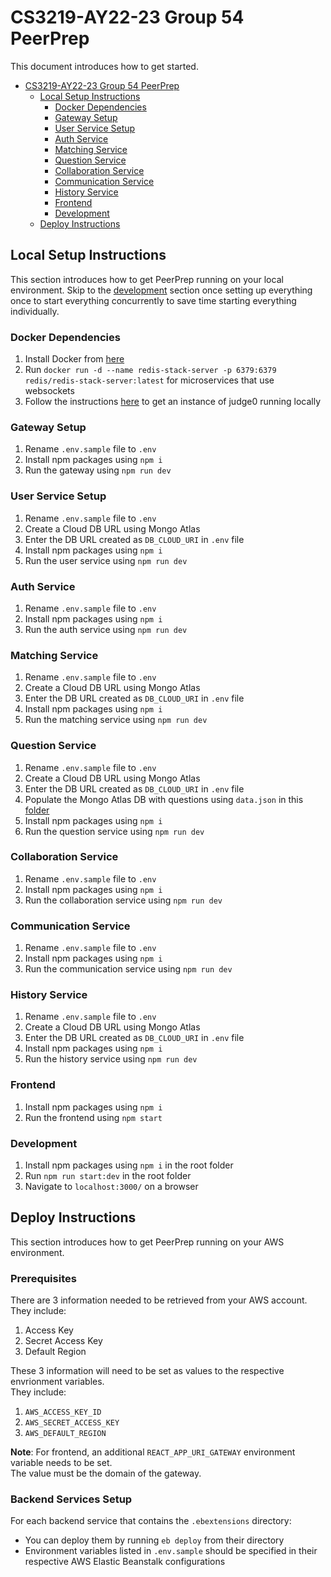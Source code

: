 # CS3219-AY22-23 Group 54 PeerPrep

This document introduces how to get started.

- [CS3219-AY22-23 Group 54 PeerPrep](#cs3219-ay22-23-group-54-peerprep)
  - [Local Setup Instructions](#local-setup-instructions)
    - [Docker Dependencies](#docker-dependencies)
    - [Gateway Setup](#gateway-setup)
    - [User Service Setup](#user-service-setup)
    - [Auth Service](#auth-service)
    - [Matching Service](#matching-service)
    - [Question Service](#question-service)
    - [Collaboration Service](#collaboration-service)
    - [Communication Service](#communication-service)
    - [History Service](#history-service)
    - [Frontend](#frontend)
    - [Development](#development)
  - [Deploy Instructions](#deploy-instructions)

## Local Setup Instructions

This section introduces how to get PeerPrep running on your local environment. Skip to the [development](#development) section once setting up everything once to start everything concurrently to save time starting everything individually.

### Docker Dependencies

1. Install Docker from [here](https://docs.docker.com/get-docker/)
2. Run `docker run -d --name redis-stack-server -p 6379:6379 redis/redis-stack-server:latest` for microservices that use websockets
3. Follow the instructions [here](backend/online-judge/README.md) to get an instance of judge0 running locally

### Gateway Setup

1. Rename `.env.sample` file to `.env`
2. Install npm packages using `npm i`
3. Run the gateway using `npm run dev`

### User Service Setup

1. Rename `.env.sample` file to `.env`
2. Create a Cloud DB URL using Mongo Atlas
3. Enter the DB URL created as `DB_CLOUD_URI` in `.env` file
4. Install npm packages using `npm i`
5. Run the user service using `npm run dev`

### Auth Service

1. Rename `.env.sample` file to `.env`
2. Install npm packages using `npm i`
3. Run the auth service using `npm run dev`

### Matching Service

1. Rename `.env.sample` file to `.env`
2. Create a Cloud DB URL using Mongo Atlas
3. Enter the DB URL created as `DB_CLOUD_URI` in `.env` file
4. Install npm packages using `npm i`
5. Run the matching service using `npm run dev`

### Question Service

1. Rename `.env.sample` file to `.env`
2. Create a Cloud DB URL using Mongo Atlas
3. Enter the DB URL created as `DB_CLOUD_URI` in `.env` file
4. Populate the Mongo Atlas DB with questions using `data.json` in this [folder](/backend/question-service/crawler/)
5. Install npm packages using `npm i`
6. Run the question service using `npm run dev`

### Collaboration Service

1. Rename `.env.sample` file to `.env`
2. Install npm packages using `npm i`
3. Run the collaboration service using `npm run dev`

### Communication Service

1. Rename `.env.sample` file to `.env`
2. Install npm packages using `npm i`
3. Run the communication service using `npm run dev`

### History Service

1. Rename `.env.sample` file to `.env`
2. Create a Cloud DB URL using Mongo Atlas
3. Enter the DB URL created as `DB_CLOUD_URI` in `.env` file
4. Install npm packages using `npm i`
5. Run the history service using `npm run dev`

### Frontend

1. Install npm packages using `npm i`
2. Run the frontend using `npm start`

### Development

1. Install npm packages using `npm i` in the root folder
2. Run `npm run start:dev` in the root folder
3. Navigate to `localhost:3000/` on a browser

## Deploy Instructions

This section introduces how to get PeerPrep running on your AWS environment.

### Prerequisites

There are 3 information needed to be retrieved from your AWS account.<br>
They include:

1. Access Key
2. Secret Access Key
3. Default Region

These 3 information will need to be set as values to the respective envrionment variables.<br>
They include:

1. `AWS_ACCESS_KEY_ID`
2. `AWS_SECRET_ACCESS_KEY`
3. `AWS_DEFAULT_REGION`

**Note**: For frontend, an additional `REACT_APP_URI_GATEWAY` environment variable needs to be set.<br>
The value must be the domain of the gateway.

### Backend Services Setup

For each backend service that contains the `.ebextensions` directory:

- You can deploy them by running `eb deploy` from their directory
- Environment variables listed in `.env.sample` should be specified in their respective AWS Elastic Beanstalk configurations
